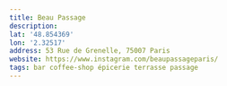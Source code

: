 ```yaml
---
title: Beau Passage
description: 
lat: '48.854369'
lon: '2.32517'
address: 53 Rue de Grenelle, 75007 Paris
website: https://www.instagram.com/beaupassageparis/
tags: bar coffee-shop épicerie terrasse passage
---
```

